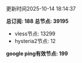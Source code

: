更新时间2025-10-14 18:14:37

**总订阅: 188**
**总节点: 39195**
- vless节点: 13299
- hysteria2节点: 12

**google ping有效节点: 199**
